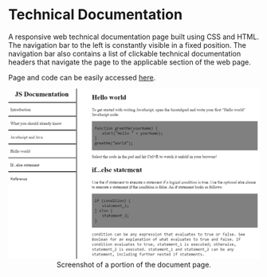 # Technical Documentation 
A responsive web technical documentation page built using CSS and HTML. The navigation bar to the left is constantly visible in a fixed position. The navigation bar also contains a list of clickable technical documentation headers that navigate the page to the applicable section of the web page.

Page and code can be easily accessed <a href="https://codepen.io/FishTacos/pen/gqyKxG">here</a>.

<div align="center">
  <a href="https://codepen.io/FishTacos/pen/gqyKxG"><img src="screenshot.png"></a>
  Screenshot of a portion of the document page.
</div>
